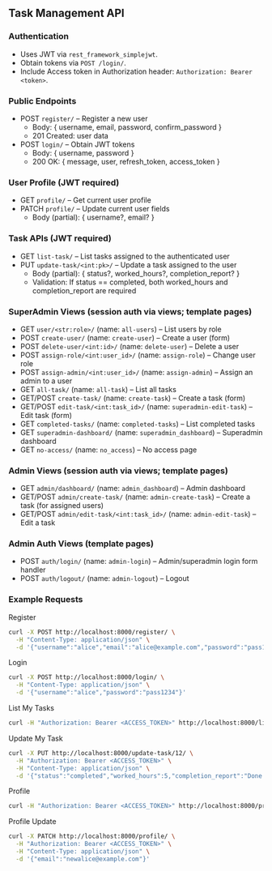 ## Task Management API

### Authentication
- Uses JWT via `rest_framework_simplejwt`.
- Obtain tokens via `POST /login/`.
- Include Access token in Authorization header: `Authorization: Bearer <token>`.

### Public Endpoints
- POST `register/` – Register a new user
  - Body: { username, email, password, confirm_password }
  - 201 Created: user data
- POST `login/` – Obtain JWT tokens
  - Body: { username, password }
  - 200 OK: { message, user, refresh_token, access_token }

### User Profile (JWT required)
- GET `profile/` – Get current user profile
- PATCH `profile/` – Update current user fields
  - Body (partial): { username?, email? }

### Task APIs (JWT required)
- GET `list-task/` – List tasks assigned to the authenticated user
- PUT `update-task/<int:pk>/` – Update a task assigned to the user
  - Body (partial): { status?, worked_hours?, completion_report? }
  - Validation: If status == completed, both worked_hours and completion_report are required

### SuperAdmin Views (session auth via views; template pages)
- GET `user/<str:role>/` (name: `all-users`) – List users by role
- POST `create-user/` (name: `create-user`) – Create a user (form)
- POST `delete-user/<int:id>/` (name: `delete-user`) – Delete a user
- POST `assign-role/<int:user_id>/` (name: `assign-role`) – Change user role
- POST `assign-admin/<int:user_id>/` (name: `assign-admin`) – Assign an admin to a user
- GET `all-task/` (name: `all-task`) – List all tasks
- GET/POST `create-task/` (name: `create-task`) – Create a task (form)
- GET/POST `edit-task/<int:task_id>/` (name: `superadmin-edit-task`) – Edit task (form)
- GET `completed-tasks/` (name: `completed-tasks`) – List completed tasks
- GET `superadmin-dashboard/` (name: `superadmin_dashboard`) – Superadmin dashboard
- GET `no-access/` (name: `no_access`) – No access page

### Admin Views (session auth via views; template pages)
- GET `admin/dashboard/` (name: `admin_dashboard`) – Admin dashboard
- GET/POST `admin/create-task/` (name: `admin-create-task`) – Create a task (for assigned users)
- GET/POST `admin/edit-task/<int:task_id>/` (name: `admin-edit-task`) – Edit a task

### Admin Auth Views (template pages)
- POST `auth/login/` (name: `admin-login`) – Admin/superadmin login form handler
- POST `auth/logout/` (name: `admin-logout`) – Logout

### Example Requests

Register
```bash
curl -X POST http://localhost:8000/register/ \
  -H "Content-Type: application/json" \
  -d '{"username":"alice","email":"alice@example.com","password":"pass1234","confirm_password":"pass1234"}'
```

Login
```bash
curl -X POST http://localhost:8000/login/ \
  -H "Content-Type: application/json" \
  -d '{"username":"alice","password":"pass1234"}'
```

List My Tasks
```bash
curl -H "Authorization: Bearer <ACCESS_TOKEN>" http://localhost:8000/list-task/
```

Update My Task
```bash
curl -X PUT http://localhost:8000/update-task/12/ \
  -H "Authorization: Bearer <ACCESS_TOKEN>" \
  -H "Content-Type: application/json" \
  -d '{"status":"completed","worked_hours":5,"completion_report":"Done."}'
```

Profile
```bash
curl -H "Authorization: Bearer <ACCESS_TOKEN>" http://localhost:8000/profile/
```

Profile Update
```bash
curl -X PATCH http://localhost:8000/profile/ \
  -H "Authorization: Bearer <ACCESS_TOKEN>" \
  -H "Content-Type: application/json" \
  -d '{"email":"newalice@example.com"}'
```


